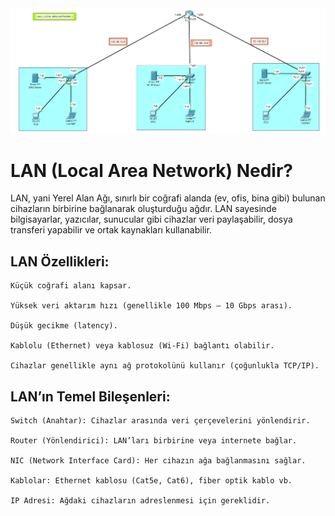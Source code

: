 <img src="https://github.com/reisoglusoftware/Networking-Projects/blob/main/LAN/LAN.png">

# LAN (Local Area Network) Nedir?

LAN, yani Yerel Alan Ağı, sınırlı bir coğrafi alanda (ev, ofis, bina gibi) bulunan cihazların birbirine bağlanarak oluşturduğu ağdır. LAN sayesinde bilgisayarlar, yazıcılar, sunucular gibi cihazlar veri paylaşabilir, dosya transferi yapabilir ve ortak kaynakları kullanabilir.

## LAN Özellikleri:

    Küçük coğrafi alanı kapsar.

    Yüksek veri aktarım hızı (genellikle 100 Mbps – 10 Gbps arası).

    Düşük gecikme (latency).

    Kablolu (Ethernet) veya kablosuz (Wi-Fi) bağlantı olabilir.

    Cihazlar genellikle aynı ağ protokolünü kullanır (çoğunlukla TCP/IP).

## LAN’ın Temel Bileşenleri:

    Switch (Anahtar): Cihazlar arasında veri çerçevelerini yönlendirir.

    Router (Yönlendirici): LAN’ları birbirine veya internete bağlar.

    NIC (Network Interface Card): Her cihazın ağa bağlanmasını sağlar.

    Kablolar: Ethernet kablosu (Cat5e, Cat6), fiber optik kablo vb.

    IP Adresi: Ağdaki cihazların adreslenmesi için gereklidir.















